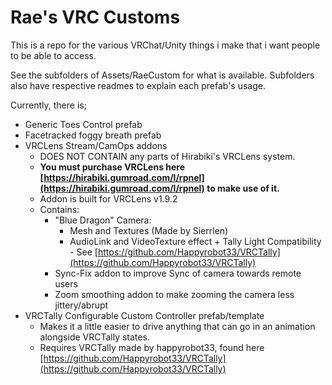 # Rae's VRC Customs
This is a repo for the various VRChat/Unity things i make that i want people to be able to access.

See the subfolders of Assets/RaeCustom for what is available.
Subfolders also have respective readmes to explain each prefab's usage.

Currently, there is;
- Generic Toes Control prefab
- Facetracked foggy breath prefab
- VRCLens Stream/CamOps addons
  - DOES NOT CONTAIN any parts of Hirabiki's VRCLens system.
  - **You must purchase VRCLens here [https://hirabiki.gumroad.com/l/rpnel](https://hirabiki.gumroad.com/l/rpnel) to make use of it.**
  - Addon is built for VRCLens v1.9.2
  - Contains:
    - "Blue Dragon" Camera:
      - Mesh and Textures (Made by Sierrlen)
      - AudioLink and VideoTexture effect + Tally Light Compatibility - See [https://github.com/Happyrobot33/VRCTally](https://github.com/Happyrobot33/VRCTally)
    - Sync-Fix addon to improve Sync of camera towards remote users
    - Zoom smoothing addon to make zooming the camera less jittery/abrupt
- VRCTally Configurable Custom Controller prefab/template
  - Makes it a little easier to drive anything that can go in an animation alongside VRCTally states.
  - Requires VRCTally made by happyrobot33, found here [https://github.com/Happyrobot33/VRCTally](https://github.com/Happyrobot33/VRCTally)
